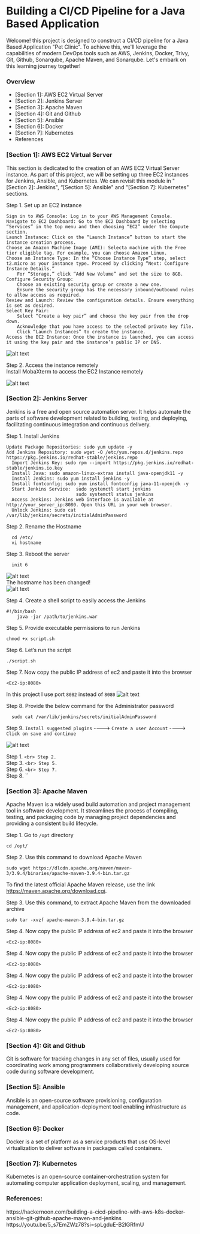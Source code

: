 # Building a CI/CD Pipeline for a Java Based Application
Welcome! this project is designed to construct a CI/CD pipeline for a Java Based Application "Pet Clinic". To achieve this, we'll leverage the capabilities of modern DevOps tools such as AWS, Jenkins, Docker, Trivy, Git, Github, Sonarqube, Apache Maven, and Sonarqube. Let's embark on this learning journey together!

<h3> Overview</h3>
  <ul>
    <li>[Section 1]: AWS EC2 Virtual Server</li>
    <li>[Section 2]: Jenkins Server </li>
    <li>[Section 3]: Apache Maven </li>
    <li>[Section 4]: Git and Github </li>
    <li>[Section 5]: Ansible </li>
    <li>[Section 6]: Docker </li>
    <li>[Section 7]: Kubernetes </li>
    <li>References</li>
  </ul>

<h3>[Section 1]: AWS EC2 Virtual Server</h3>
This section is dedicated to the creation of an AWS EC2 Virtual Server instance. As part of this project, we will be setting up three EC2 instances for Jenkins, Ansible, and Kubernetes. We can revisit this module in "[Section 2]: Jenkins", “[Section 5]: Ansible" and "[Section 7]: Kubernetes" sections.


  Step 1. Set up an EC2 instance

    Sign in to AWS Console: Log in to your AWS Management Console.
    Navigate to EC2 Dashboard: Go to the EC2 Dashboard by selecting “Services” in the top menu and then choosing “EC2” under the Compute section.
    Launch Instance: Click on the “Launch Instance” button to start the instance creation process.
    Choose an Amazon Machine Image (AMI): Selecta machine with the Free tier eligible tag. For example, you can choose Amazon Linux.
    Choose an Instance Type: In the “Choose Instance Type” step, select t2.micro as your instance type. Proceed by clicking “Next: Configure Instance Details.”
        For “Storage,” click “Add New Volume” and set the size to 8GB.
    Configure Security Group:
        Choose an existing security group or create a new one.
        Ensure the security group has the necessary inbound/outbound rules to allow access as required.
    Review and Launch: Review the configuration details. Ensure everything is set as desired.
    Select Key Pair:
        Select “Create a key pair” and choose the key pair from the drop down.
        Acknowledge that you have access to the selected private key file.
        Click “Launch Instances” to create the instance.
    Access the EC2 Instance: Once the instance is launched, you can access it using the key pair and the instance’s public IP or DNS.
    
 ![alt text](https://github.com/macielo-bumalay/DevOps-Project-1/blob/main/img/EC2.png?raw=true) <br>
 
  Step 2. Access the instance remotely <br>
  Install MobaXterm to access the EC2 Instance remotely
  
 ![alt text](https://github.com/macielo-bumalay/DevOps-Project-1/blob/main/img/moba.png?raw=true) <br>
  
<h3>[Section 2]: Jenkins Server</h3> 
Jenkins is a free and open source automation server. It helps automate the parts of software development related to building, testing, and deploying, facilitating continuous integration and continuous delivery. 


Step 1. Install Jenkins
                            
    Update Package Repositories: sudo yum update -y
    Add Jenkins Repository: sudo wget -O /etc/yum.repos.d/jenkins.repo https://pkg.jenkins.io/redhat-stable/jenkins.repo
      Import Jenkins Key: sudo rpm --import https://pkg.jenkins.io/redhat-stable/jenkins.io.key
      Install Java: sudo amazon-linux-extras install java-openjdk11 -y
      Install Jenkins: sudo yum install jenkins -y
      Install fontconfig: sudo yum install fontconfig java-11-openjdk -y
      Start Jenkins Service:  sudo systemctl start jenkins
                              sudo systemctl status jenkins
      Access Jenkins: Jenkins web interface is available at http://your_server_ip:8080. Open this URL in your web browser.
      Unlock Jenkins: sudo cat /var/lib/jenkins/secrets/initialAdminPassword
  
Step 2. Rename the Hostname

      cd /etc/
      vi hostname

Step 3. Reboot the server

      init 6
 ![alt text](https://github.com/macielo-bumalay/DevOps-Project-1/blob/macielo-bumalay-patch-1/img/2.png?raw=true) <br>
  The hostname has been changed! <br>
     ![alt text](https://github.com/macielo-bumalay/DevOps-Project-1/blob/macielo-bumalay-patch-1/img/3.png?raw=true) 

Step 4. Create a shell script to easily access the Jenkins

    #!/bin/bash
        java -jar /path/to/jenkins.war
        
Step 5. Provide executable permissions to run Jenkins

    chmod +x script.sh
    
Step 6. Let’s run the  script

    ./script.sh
    
Step 7. Now copy the public IP address of ec2 and paste it into the browser

    <Ec2-ip:8080>
  In this project I use port `8082` instead of `8080`
   ![alt text](https://github.com/macielo-bumalay/DevOps-Project-1/blob/macielo-bumalay-patch-1/img/4.png?raw=true) 

Step 8. Provide the below command for the Administrator password

      sudo cat /var/lib/jenkins/secrets/initialAdminPassword
 
Step 9. `Install suggested plugins` ----> `Create a user Account` ----> `Click on save and continue`

  ![alt text](https://github.com/macielo-bumalay/DevOps-Project-1/blob/macielo-bumalay-patch-1/img/7.png?raw=true) 

   
  Step 1. `` <br>
  Step 2. `` <br>
  Step 3. `` <br>
  Step 5. `` <br>
  Step 6. `` <br>
  Step 7. `` <br>
  Step 8. `` <br>

<h3>[Section 3]: Apache Maven</h3>
Apache Maven is a widely used build automation and project management tool in software development. It streamlines the process of compiling, testing, and packaging code by managing project dependencies and providing a consistent build lifecycle.


Step 1. Go to `/opt` directory 

    cd /opt/
    
Step 2. Use this command to download Apache Maven

    sudo wget https://dlcdn.apache.org/maven/maven-3/3.9.4/binaries/apache-maven-3.9.4-bin.tar.gz
To find the latest official Apache Maven release, use the link https://maven.apache.org/download.cgi.    


Step 3. Use this command, to extract Apache Maven from the downloaded archive

    sudo tar -xvzf apache-maven-3.9.4-bin.tar.gz
    
Step 4. Now copy the public IP address of ec2 and paste it into the browser

    <Ec2-ip:8080>
    
Step 4. Now copy the public IP address of ec2 and paste it into the browser

    <Ec2-ip:8080>

Step 4. Now copy the public IP address of ec2 and paste it into the browser

    <Ec2-ip:8080>

Step 4. Now copy the public IP address of ec2 and paste it into the browser

    <Ec2-ip:8080>

Step 4. Now copy the public IP address of ec2 and paste it into the browser

    <Ec2-ip:8080>

<h3>[Section 4]: Git and Github</h3>
Git is software for tracking changes in any set of files, usually used for coordinating work among programmers collaboratively developing source code during software development. 

<h3>[Section 5]: Ansible </h3>
Ansible is an open-source software provisioning, configuration management, and application-deployment tool enabling infrastructure as code. 

<h3>[Section 6]: Docker </h3> 
Docker is a set of platform as a service products that use OS-level virtualization to deliver software in packages called containers.

<h3>[Section 7]: Kubernetes </h3> 
Kubernetes is an open-source container-orchestration system for automating computer application deployment, scaling, and management.




<h3>References: </h3> 
https://hackernoon.com/building-a-cicd-pipeline-with-aws-k8s-docker-ansible-git-github-apache-maven-and-jenkins
<br>
https://youtu.be/5_s7EmZWz78?si=spLgduE-B2lGRfmU
